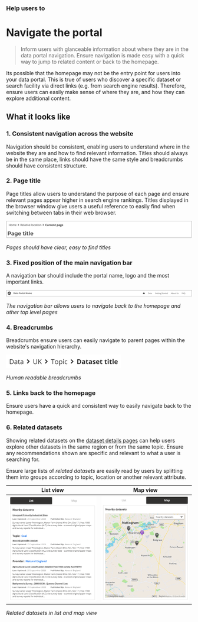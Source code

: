 ### Help users to
# Navigate the portal

> Inform users with glanceable information about where they are in the data portal navigation. Ensure navigation is made easy with a quick way to jump to related content or back to the homepage.

Its possible that the homepage may not be the entry point for users into your data portal. This is true of users who discover a specific dataset or search facility via direct links (e.g. from search engine results). Therefore, ensure users can easily make sense of where they are, and how they can explore additional content.

## What it looks like

### 1. Consistent navigation across the website

Navigation should be consistent, enabling users to understand where in the website they are and how to find relevant information. Titles should always be in the same place, links should have the same style and breadcrumbs should have consistent structure. 

### 2. Page title

Page titles allow users to understand the purpose of each page and ensure relevant pages appear higher in search engine rankings. Titles displayed in the browser window give users a useful reference to easily find when switching between tabs in their web browser.

<div class="image-container">

![Google results](../../_media/help-navigate/simple-title.png)

*Pages should have clear, easy to find titles*

</div>

### 3. Fixed position of the main navigation bar

A navigation bar should include the portal name, logo and the most important links.

<div class="image-container">

![navbar](../../_media/check-portal-is-relevant/navbar.png)

*The navigation bar allows users to navigate back to the homepage and other top level pages*

</div>

### 4. Breadcrumbs

Breadcrumbs ensure users can easily navigate to parent pages within the website's navigation hierarchy.

<div class="image-container">

![Google results](../../_media/help-navigate/breadcrumbs.png)

*Human readable breadcrumbs*

</div>

### 5. Links back to the homepage

Ensure users have a quick and consistent way to easily navigate back to the homepage.

### 6. Related datasets

Showing related datasets on the [dataset details pages](/main-content/pages/dataset-details) can help users explore other datasets in the same region or from the same topic. Ensure any recommendations shown are specific and relevant to what a user is searching for.

Ensure large lists of *related datasets* are easily read by users by splitting them into groups according to topic, location or another relevant attribute.

<div class="image-container">

List view             |  Map view
:-------------------------:|:-------------------------:
![Additional info](../../_media/assess-dataset-relevance/similar-datasets.png) | ![Additional info](../../_media/assess-dataset-relevance/nearby-datasets.png)

*Related datasets in list and map view*

</div>
<!--
## When to use
To be used on every page throughout the data portal and to highlight which page the user is currently on.
-->

<!-- Additional information can be presented in dropdown menus -->
<!--
<details>
<summary>Essential components</summary>
<br>
Below is a checklist of components/information that are relevant for this task.
These components can be arranged in many ways, but the ones with highest relevance should be the most visible/accessible.
?> 1 - high relevance, 2 - medium relevance, 3 - low relevance
-->
<!-- Table of component start -->
<!--
| Component      | Description                                              | Relevance |
|----------------|----------------------------------------------------------|:---------:|
| Page title     | A clear page title that can help users orient themselves |     1     |
| Breadcrumbs    | Breadcrumbs allowing users easily jump to parent folders |     1     |
| Navigation bar | Navigation bar including homepage link and search bar    |     1     |
<!--
</details>
-->
